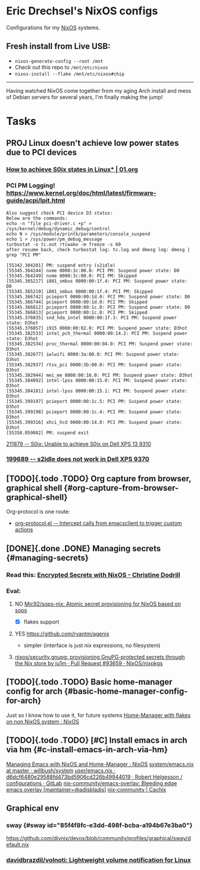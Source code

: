 # Eric Drechsel's NixOS configs

Configurations for my [NixOS](https://nixos.org/) systems.


## Fresh install from Live USB:

- `nixos-generate-config --root /mnt`
- Check out this repo to `/mnt/etc/nixos`
- `nixos-install --flake /mnt/etc/nixos#chip`


------


Having watched NixOS come together from my aging Arch install and mess
of Debian servers for several years, I\'m finally making the jump!




# Tasks

## PROJ Linux doesn\'t achieve low power states due to PCI devices

### [How to achieve S0ix states in Linux\* \| 01.org](https://01.org/blogs/qwang59/2018/how-achieve-s0ix-states-linux)

### PCI PM Logging! <https://www.kernel.org/doc/html/latest/firmware-guide/acpi/lpit.html>

    Also suggest check PCI device D3 status:
    Below are the commands:
    echo -n "file pci-driver.c +p" > /sys/kernel/debug/dynamic_debug/control
    echo N > /sys/module/printk/parameters/console_suspend
    echo 1 > /sys/power/pm_debug_message
    turbostat -o tc.out rtcwake -m freeze -s 60
    after resume back, check turbostat log: tc.log and dmesg log: dmesg | grep "PCI PM"

    [55342.304201] PM: suspend entry (s2idle)
    [55345.364244] nvme 0000:3c:00.0: PCI PM: Suspend power state: D0
    [55345.364249] nvme 0000:3c:00.0: PCI PM: Skipped
    [55345.365217] i801_smbus 0000:00:1f.4: PCI PM: Suspend power state: D0
    [55345.365219] i801_smbus 0000:00:1f.4: PCI PM: Skipped
    [55345.366742] pcieport 0000:00:1d.0: PCI PM: Suspend power state: D0
    [55345.366744] pcieport 0000:00:1d.0: PCI PM: Skipped
    [55345.366812] pcieport 0000:00:1c.0: PCI PM: Suspend power state: D0
    [55345.366813] pcieport 0000:00:1c.0: PCI PM: Skipped
    [55345.376035] snd_hda_intel 0000:00:1f.3: PCI PM: Suspend power state: D3hot
    [55345.376057] i915 0000:00:02.0: PCI PM: Suspend power state: D3hot
    [55345.382533] intel_pch_thermal 0000:00:14.2: PCI PM: Suspend power state: D3hot
    [55345.382534] proc_thermal 0000:00:04.0: PCI PM: Suspend power state: D3hot
    [55345.382677] iwlwifi 0000:3a:00.0: PCI PM: Suspend power state: D3hot
    [55345.382937] rtsx_pci 0000:3b:00.0: PCI PM: Suspend power state: D3hot
    [55345.382944] mei_me 0000:00:16.0: PCI PM: Suspend power state: D3hot
    [55345.384092] intel-lpss 0000:00:15.0: PCI PM: Suspend power state: D3hot
    [55345.384181] intel-lpss 0000:00:15.1: PCI PM: Suspend power state: D3hot
    [55345.399197] pcieport 0000:00:1c.5: PCI PM: Suspend power state: D3hot
    [55345.399198] pcieport 0000:00:1c.4: PCI PM: Suspend power state: D3hot
    [55345.399316] xhci_hcd 0000:00:14.0: PCI PM: Suspend power state: D3hot
    [55358.059082] PM: suspend exit

[211879 -- S0ix: Unable to achieve S0ix on Dell XPS 13
9310](https://bugzilla.kernel.org/show_bug.cgi?id=211879#c16)

### [199689 -- s2idle does not work in Dell XPS 9370](https://bugzilla.kernel.org/show_bug.cgi?id=199689)

## [TODO]{.todo .TODO} Org capture from browser, graphical shell {#org-capture-from-browser-graphical-shell}

Org-protocol is one route:

-   [org-protocol.el -- Intercept calls from emacsclient to trigger
    custom
    actions](https://orgmode.org/worg/org-contrib/org-protocol.html#orgcb5ca9d)

## [DONE]{.done .DONE} Managing secrets {#managing-secrets}

### Read this: [Encrypted Secrets with NixOS - Christine Dodrill](https://christine.website/blog/nixos-encrypted-secrets-2021-01-20)

### Eval:

1.  NO [Mic92/sops-nix: Atomic secret provisioning for NixOS based on
    sops](https://github.com/Mic92/sops-nix)

    -   [x] flakes support

2.  YES <https://github.com/ryantm/agenix>

    -   simpler (interface is just nix expressions, no filesystem)

3.  [nixos/security.gnupg: provisioning GnuPG-protected secrets through
    the Nix store by ju1m · Pull Request #93659 ·
    NixOS/nixpkgs](https://github.com/NixOS/nixpkgs/pull/93659)

## [TODO]{.todo .TODO} Basic home-manager config for arch {#basic-home-manager-config-for-arch}

Just so I know how to use it, for future systems [Home-Manager with
flakes on non NixOS system :
NixOS](https://www.reddit.com/r/NixOS/comments/iogoox/homemanager_with_flakes_on_non_nixos_system/)

## [TODO]{.todo .TODO} \[#C\] Install emacs in arch via hm {#c-install-emacs-in-arch-via-hm}

[Managing Emacs with NixOS and Home-Manager :
NixOS](https://www.reddit.com/r/NixOS/comments/earwda/managing_emacs_with_nixos_and_homemanager/)
[system/emacs.nix at master ·
willbush/system](https://github.com/willbush/system/blob/master/users/profiles/emacs.nix)
[user/emacs.nix · d6dcf6480e29588fd473bd5906cd226b49944019 · Robert
Helgesson / configurations ·
GitLab](https://gitlab.com/rycee/configurations/blob/d6dcf6480e29588fd473bd5906cd226b49944019/user/emacs.nix)
[nix-community/emacs-overlay: Bleeding edge emacs overlay
\[maintainer=@adisbladis](https://github.com/nix-community/emacs-overlay)\]
[nix-community \| Cachix](https://app.cachix.org/cache/nix-community)

## Graphical env

### sway {#sway id="85f4f8fc-e3dd-498f-bcba-a194b67e3ba0"}

<https://github.com/divnix/devos/blob/community/profiles/graphical/sway/default.nix>

### [davidbrazdil/volnoti: Lightweight volume notification for Linux](https://github.com/davidbrazdil/volnoti)
